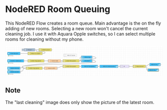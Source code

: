 # NodeRED Room Queuing

This NodeRED Flow creates a room queue.
Main advantage is the on the fly adding of new rooms. Selecting a new room won't cancel the current cleaning job. I use it with Aquara Opple switches, so I can select multiple rooms for cleaning without my phone. 

![Preview](../images/room-queue-nodered_flow.png)



## Note
The "last cleaning" image does only show the picture of the latest room.
